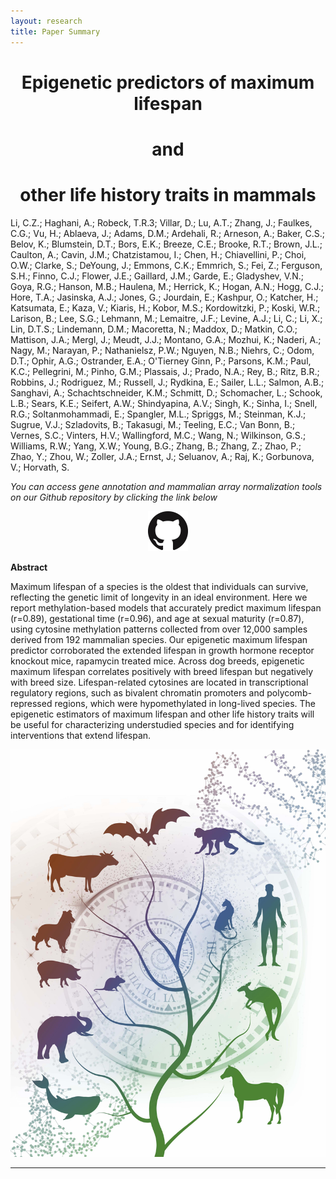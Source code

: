 ```yaml
---
layout: research
title: Paper Summary
---
```


<center> <h1>Epigenetic predictors of maximum lifespan</h1> </center>
<center> <h1>and</h1> </center>
<center> <h1>other life history traits in mammals</h1> </center>

Li, C.Z.; Haghani, A.; Robeck, T.R.3; Villar, D.; Lu, A.T.; Zhang, J.; Faulkes, C.G.; Vu, H.; Ablaeva, J.; Adams, D.M.; Ardehali, R.; Arneson, A.; Baker, C.S.; Belov, K.; Blumstein, D.T.; Bors, E.K.; Breeze, C.E.; Brooke, R.T.; Brown, J.L.; Caulton, A.; Cavin, J.M.; Chatzistamou, I.; Chen, H.; Chiavellini, P.; Choi, O.W.; Clarke, S.; DeYoung, J.; Emmons, C.K.; Emmrich, S.; Fei, Z.; Ferguson, S.H.; Finno, C.J.; Flower, J.E.; Gaillard, J.M.; Garde, E.; Gladyshev, V.N.; Goya, R.G.; Hanson, M.B.; Haulena, M.; Herrick, K.; Hogan, A.N.; Hogg, C.J.; Hore, T.A.; Jasinska, A.J.; Jones, G.; Jourdain, E.; Kashpur, O.; Katcher, H.; Katsumata, E.; Kaza, V.; Kiaris, H.; Kobor, M.S.; Kordowitzki, P.; Koski, W.R.; Larison, B.; Lee, S.G.; Lehmann, M.; Lemaitre, J.F.; Levine, A.J.; Li, C.; Li, X.; Lin, D.T.S.; Lindemann, D.M.; Macoretta, N.; Maddox, D.; Matkin, C.O.; Mattison, J.A.; Mergl, J.; Meudt, J.J.; Montano, G.A.; Mozhui, K.; Naderi, A.; Nagy, M.; Narayan, P.; Nathanielsz, P.W.; Nguyen, N.B.; Niehrs, C.; Odom, D.T.; Ophir, A.G.; Ostrander, E.A.; O'Tierney Ginn, P.; Parsons, K.M.; Paul, K.C.; Pellegrini, M.; Pinho, G.M.; Plassais, J.; Prado, N.A.; Rey, B.; Ritz, B.R.; Robbins, J.; Rodriguez, M.; Russell, J.; Rydkina, E.; Sailer, L.L.; Salmon, A.B.; Sanghavi, A.; Schachtschneider, K.M.; Schmitt, D.; Schomacher, L.; Schook, L.B.; Sears, K.E.; Seifert, A.W.; Shindyapina, A.V.; Singh, K.; Sinha, I.; Snell, R.G.; Soltanmohammadi, E.; Spangler, M.L.; Spriggs, M.; Steinman, K.J.; Sugrue, V.J.; Szladovits, B.; Takasugi, M.; Teeling, E.C.; Van Bonn, B.; Vernes, S.C.; Vinters, H.V.; Wallingford, M.C.; Wang, N.; Wilkinson, G.S.; Williams, R.W.; Yang, X.W.; Young, B.G.; Zhang, B.; Zhang, Z.; Zhao, P.; Zhao, Y.; Zhou, W.; Zoller, J.A.; Ernst, J.; Seluanov, A.; Raj, K.; Gorbunova, V.; Horvath, S.

_You can access gene annotation and mammalian array normalization tools on our Github repository by clicking the link below_

<p align="center">
<a href="https://github.com/shorvath/MammalianMethylationConsortium"><img src="./images/GitHub-Mark-64px.png">
</a>
</p>

**Abstract**

Maximum lifespan of a species is the oldest that individuals can survive, reflecting the genetic limit of longevity in an ideal environment. Here we report methylation-based models that accurately predict maximum lifespan (r=0.89), gestational time (r=0.96), and age at sexual maturity (r=0.87), using cytosine methylation patterns collected from over 12,000 samples derived from 192 mammalian species. Our epigenetic maximum lifespan predictor corroborated the extended lifespan in growth hormone receptor knockout mice, rapamycin treated mice. Across dog breeds, epigenetic maximum lifespan correlates positively with breed lifespan but negatively with breed size. Lifespan-related cytosines are located in transcriptional regulatory regions, such as bivalent chromatin promoters and polycomb-repressed regions, which were hypomethylated in long-lived species. The epigenetic estimators of maximum lifespan and other life history traits will be useful for characterizing understudied species and for identifying interventions that extend lifespan.

<img src="./cover.jpg?raw=true"/>

---

